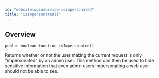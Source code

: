 ```yaml
---
id: "websiteloginservice-isimpersonated"
title: "isImpersonated()"
---
```



## Overview




```luceescript
public boolean function isImpersonated()
```

Returns whether or not the user making the current request is only "impersonated" by an admin user.
This method can then be used to hide sensitive information that even admin users impersonating a web
user should not be able to see.

